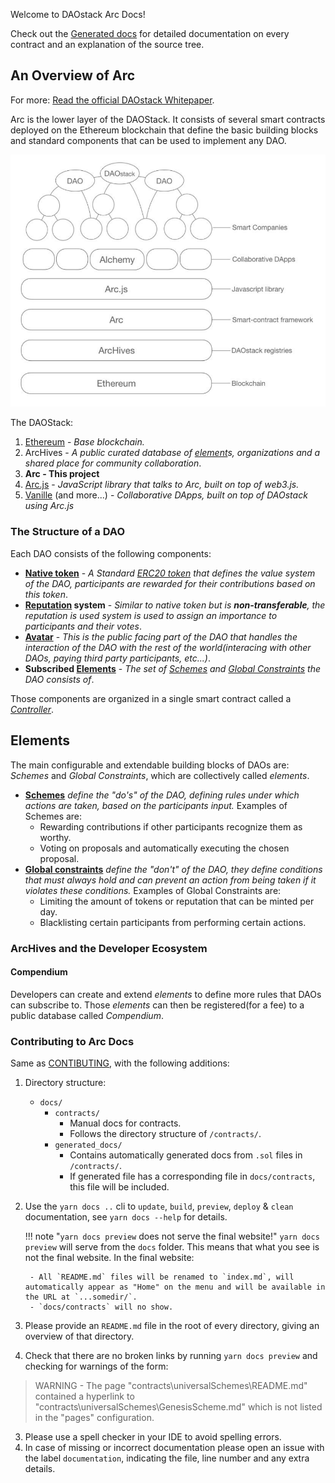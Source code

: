 Welcome to DAOstack Arc Docs!

Check out the [Generated docs](generated_docs) for detailed documentation on every contract and an explanation of the source tree.

## An Overview of Arc

For more: [Read the official DAOstack Whitepaper](https://github.com/daostack/docs/blob/master/DAOstack%20White%20Paper%20V1.0.pdf).

Arc is the lower layer of the DAOStack. It consists of several smart contracts deployed on the Ethereum blockchain that define the basic building blocks and standard components that can be used to implement any DAO.

![The DAOStack](img/the-dao-stack.png)

The DAOStack:

1. [Ethereum](https://www.ethereum.org/) - *Base blockchain.*
2. ArcHives - *A public curated database of [element](#elements)s, organizations and a shared place for community collaboration*.
3. **Arc - This project**
4. [Arc.js](https://github.com/daostack/arc.js) - *JavaScript library that talks to Arc, built on top of web3.js.*
5. [Vanille](https://github.com/daostack/vanille) (and more...) - *Collaborative DApps, built on top of DAOstack using Arc.js*

### The Structure of a DAO

Each DAO consists of the following components:

* **[Native token](generated_docs/controller/DAOToken.md)** - *A Standard [ERC20 token](https://theethereum.wiki/w/index.php/ERC20_Token_Standard) that defines the value system of the DAO, participants are rewarded for their contributions based on this token*.
* **[Reputation](generated_docs/controller/Reputation.md) system** - *Similar to native token but is **non-transferable**, the reputation is used system is used to assign an importance to participants and their votes*.
* **[Avatar](generated_docs/controller/Avatar.md)** - *This is the public facing part of the DAO that handles the interaction of the DAO with the rest of the world(interacing with other DAOs, paying third party participants, etc...)*.
* **Subscribed [Elements](#elements)** - *The set of [Schemes](generated_docs/universalSchemes) and [Global Constraints](generated_docs/globalConstraints) the DAO consists of*.

Those components are organized in a single smart contract called a *[Controller](Controller)*.

## Elements

The main configurable and extendable building blocks of DAOs are:
*Schemes* and *Global Constraints*, which are collectively called *elements*.

* **[Schemes](generated_docs/universalSchemes/UniversalSchemeInterface.md)** *define the "do's" of the DAO, defining rules under which actions are taken, based on the participants input.* Examples of Schemes are:
    * Rewarding contributions if other participants recognize them as worthy.
    * Voting on proposals and automatically executing the chosen proposal.
* **[Global constraints](generated_docs/globalConstraints/GlobalConstraintInterface.md)** *define the "don't" of the DAO, they define conditions that must always hold and can prevent an action from being taken if it violates these conditions.* Examples of Global Constraints are:
    * Limiting the amount of tokens or reputation that can be minted per day.
    * Blacklisting certain participants from performing certain actions.

### ArcHives and the Developer Ecosystem

#### Compendium

Developers can create and extend *elements* to define more rules that DAOs can subscribe to.
Those *elements* can then be registered(for a fee) to a public database called *Compendium*.

### Contributing to Arc Docs
Same as [CONTIBUTING](https://github.com/daostack/Arc/blob/master/CONTRIBUTING.md), with the following additions:

1. Directory structure:
    - `docs/`
        - `contracts/`
            - Manual docs for contracts.
            - Follows the directory structure of `/contracts/`.
        - `generated_docs/`
            - Contains automatically generated docs from `.sol` files in `/contracts/`.
            - If generated file has a corresponding file in `docs/contracts`, this file will be included.
2. Use the `yarn docs ..` cli to `update`, `build`, `preview`, `deploy` & `clean` documentation, see `yarn docs --help` for details.

    !!! note "`yarn docs preview` does not serve the final website!"
        `yarn docs preview` will serve from the `docs` folder. This means that what you see is not the final website.
        In the final website:

        - All `README.md` files will be renamed to `index.md`, will automatically appear as "Home" on the menu and will be available in the URL at `...somedir/`.
        - `docs/contracts` will no show.

2. Please provide an `README.md` file in the root of every directory, giving an overview of that directory.
3. Check that there are no broken links by running `yarn docs preview` and checking for warnings of the form:
 > WARNING -  The page "contracts\universalSchemes\README.md" contained a hyperlink to "contracts\universalSchemes\GenesisScheme.md" which is not listed in the "pages" configuration.
3. Please use a spell checker in your IDE to avoid spelling errors.
4. In case of missing or incorrect documentation please open an issue with the label `documentation`, indicating the file, line number and any extra details.
